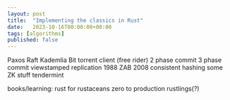 ```yaml
---
layout: post
title:  "Implementing the classics in Rust"
date:   2023-10-16T00:00:00+00:00
tags: [algorithms]
published: false
---
```


Paxos
Raft
Kademlia
Bit torrent client (free rider)
2 phase commit
3 phase commit
viewstamped replication 1988
ZAB 2008
consistent hashing
some ZK stuff
tendermint


books/learning:
    rust for rustaceans
    zero to production
    rustlings(?)